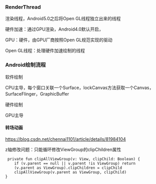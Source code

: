 ### RenderThread
渲染线程，Android5.0之后将Open GL线程独立出来的线程

硬件加速：通过GPU渲染，Android4.0默认开启，

GPU：硬件，由GPU厂商按照Open GL规范实现的驱动

Open GL线程：处理硬件加速绘制的线程

### Android绘制流程
软件绘制

CPU主导，每个窗口关联一个Surface，lockCanvas方法获取一个Canvas，SurfaceFlinger，GraphicBuffer

硬件绘制

GPU主导

#### 转场动画
https://blog.csdn.net/chennai1101/article/details/81984104

z轴修改问题：只能循环修改ViewGroup的clipChildren属性
```
 private fun clipAllViewGroup(v: View, clipChild: Boolean) {
    if (v.parent == null || v.parent !is ViewGroup) return
    (v.parent as ViewGroup).clipChildren = clipChild
    clipAllViewGroup(v.parent as ViewGroup, clipChild)
}
```
